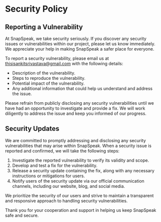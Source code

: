 # Security Policy

## Reporting a Vulnerability

At SnapSpeak, we take security seriously. If you discover any security issues or vulnerabilities within our project, please let us know immediately. We appreciate your help in making SnapSpeak a safer place for everyone.

To report a security vulnerability, please email us at [thisisankitsrivastava@gmail.com](mailto:thisisankitsrivastava@gmail.com) with the following details:

- Description of the vulnerability.
- Steps to reproduce the vulnerability.
- Potential impact of the vulnerability.
- Any additional information that could help us understand and address the issue.

Please refrain from publicly disclosing any security vulnerabilities until we have had an opportunity to investigate and provide a fix. We will work diligently to address the issue and keep you informed of our progress.

## Security Updates

We are committed to promptly addressing and disclosing any security vulnerabilities that may arise within SnapSpeak. When a security issue is reported and confirmed, we will take the following steps:

1. Investigate the reported vulnerability to verify its validity and scope.
2. Develop and test a fix for the vulnerability.
3. Release a security update containing the fix, along with any necessary instructions or mitigations for users.
4. Notify users of the security update via our official communication channels, including our website, blog, and social media.

We prioritize the security of our users and strive to maintain a transparent and responsive approach to handling security vulnerabilities.

Thank you for your cooperation and support in helping us keep SnapSpeak safe and secure.

